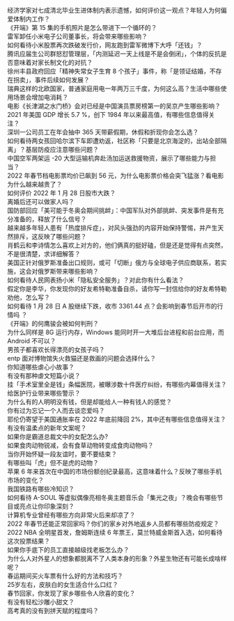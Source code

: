 经济学家对七成清北毕业生进体制内表示遗憾，如何评价这一观点？年轻人为何偏爱体制内工作？  
《开端》第 15 集的手机照片是怎么带进下一个循环的？  
雷军卸任小米电子公司董事长，将会带来哪些影响？  
如何看待小米股票再次跌破发行价，网友跑到雷军微博下大呼「还钱」？  
腾讯应届生公司群怒怼管理层，「内测延迟一天上线是不是会倒闭」，个体的反抗是否意味着对家长制文化的对抗？  
徐州丰县政府回应「精神失常女子生育 8 个孩子」事件，称「是领证结婚，不存在拐卖」，事件后续如何发展？  
瑞典这样的北欧国家，普通家庭用电一年两万三千度，为何这么高？生活中哪些使用场景会增加电消耗？  
电影《长津湖之水门桥》会对已经是中国演员票房榜第一的吴京产生哪些影响？  
2021 年美国 GDP 增长 5.7 %，创下 1984 年以来最高值，有哪些信息值得关注？  
深圳一公司员工在年会抽中 365 天带薪假期，休假和折现你会怎么选？  
如何看待两女孩回哈尔滨下车即遭劝返，社区称「只要是北京海淀的，出站全部隔离」？基层防疫应注意哪些问题？  
中国空军两架运 -20 大型运输机奔赴汤加运送救援物资，展示了哪些能力与担当？  
2022 年春节档电影票均价已飙到 56 元，为什么电影票价格会突飞猛涨？看电影为什么越来越贵了？  
如何评价 2022 年 1 月 28 日股市大跌？  
离婚后还可以做家人吗？  
国防部回应「美可能于冬奥会期间挑衅」：中国军队对外部挑衅、突发事件是有充分准备的，释放了什么信号？  
越来越多年轻人患有「热度排斥症」，对风头强劲的内容开始保持警惕，并产生天然排斥，这反映了哪些问题？  
肖鹤云和李诗情怎么喜欢上对方的，他们俩真的挺好磕，但是还是觉得有点突然，不是很清楚，求详细解答？  
美国正针对俄罗斯准备出口规则，或可「切断」俄方与全球电子供应商联系，若实施，这会对俄罗斯带来哪些影响？  
如何看待人民网表扬小米「隐私安全服务」？对此你有什么看法？  
假定你是李华，你发现你的好友希特勒准备自杀，请你写一封信给你的好友希特勒劝他，怎么写？  
如何看待 1 月 28 日 A 股继续下跌，收市 3361.44 点？会影响到春节后开市的行情吗 ？  
《开端》的何鹰骏会被如何判刑？  
为什么同样是 8G 运行内存，Windows 能同时开一大堆后台进程和前台应用，而 Android 不可以？  
男孩子都喜欢长得漂亮的女孩子吗？  
entp 面对博物馆失火救猫还是救画的问题会选择什么？  
你知道哪些虐心小故事？  
有没有那种虐文短篇小说？  
挂「手术室里全是钱」条幅医院，被曝涉数十件医疗纠纷，有哪些内幕值得关注？给医护行业带来哪些警示？  
为什么有的人明明没有钱，但是却能给人一种有钱人的感觉？  
你有过为忘记一个人而去谈恋爱吗？  
耶伦仍寄望于美国通胀率在 2022 年底前降回 2%，其中还有哪些信息值得关注？  
有没有温柔点的新年文案呢？  
如果你是霸道总裁文中的女配怎么办?  
如果食肉动物锐减，会有食草动物转变成食肉动物吗？  
当你开始怀疑一段友谊时，要不要结束？  
有哪些叫「虎」但不是虎的动物？  
苹果 6 年来首次在中国的市场份额创纪录最高，这意味着什么？反映了哪些手机市场的变化？  
我国铁路有哪些冷知识？  
如何看待 A-SOUL 等虚拟偶像亮相冬奥主题音乐会「集光之夜」？晚会有哪些节目或亮点让你印象深刻？  
计算机专业曾经有哪些方向非常火后来却凉了？  
2022 年春节还能正常回家吗？你们的家乡对外地返乡人员都有哪些防疫规定？  
2022 NBA 全明星首发，詹姆斯连续 6 年票王，莫兰特威金斯首入选，如何看待这次投票结果？  
如果你手底下的员工直接越级找老板怎么办？  
为什么人对外星人的想象都脱离不了人类本身的形象？外星生物还有可能长成啥样呢？  
春运期间买火车票有什么好的方法和技巧？  
25岁左右，皮肤白的女生适合什么口红？  
春节回家，你发现了家乡哪些令人欣喜的变化？  
有没有轻松沙雕小甜文？  
高考真的没有到拼天赋的程度吗？  
